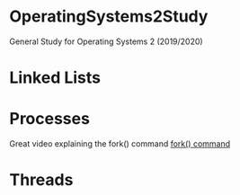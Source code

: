 # OperatingSystems2Study
General Study for Operating Systems 2 (2019/2020)

# Linked Lists

# Processes

Great video explaining the fork() command [fork() command](https://youtu.be/9seb8hddeK4)

# Threads

